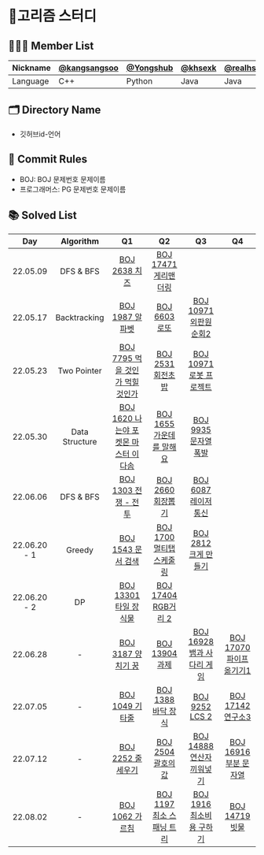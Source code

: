 # 🥚고리즘 스터디

## 🧑🏻‍💻 Member List
|Nickname|[@kangsangsoo](https://github.com/kangsangsoo)|[@Yongshub](https://github.com/YongsHub)|[@khsexk](https://github.com/khsexk)|[@realhsb](https://github.com/realhsb)|
|--------|-|-|-|-|
|Language|C++|Python|Java|Java|


## 🗂 Directory Name
- 깃허브id-언어

## 🤝 Commit Rules
- BOJ: BOJ 문제번호 문제이름
- 프로그래머스: PG 문제번호 문제이름

## 📚 Solved List
|Day|Algorithm|Q1|Q2|Q3|Q4|
|:---:|:---------:|:--:|:--:|:--:|:--:|
|22.05.09|DFS & BFS|[BOJ 2638 치즈](https://www.acmicpc.net/problem/2638)|[BOJ 17471 게리맨더링](https://www.acmicpc.net/problem/17471)|
|22.05.17|Backtracking|[BOJ 1987 알파벳](https://www.acmicpc.net/problem/1987)|[BOJ 6603 로또](https://www.acmicpc.net/problem/6603)|[BOJ 10971 외판원 순회2](https://www.acmicpc.net/problem/10971)|
|22.05.23|Two Pointer|[BOJ 7795 먹을 것인가 먹힐 것인가](https://www.acmicpc.net/problem/7795)|[BOJ 2531 회전초밥](https://www.acmicpc.net/problem/2531)|[BOJ 10971 로봇 프로젝트](https://www.acmicpc.net/problem/3649)|
|22.05.30|Data Structure|[BOJ 1620 나는야 포켓몬 마스터 이다솜](https://www.acmicpc.net/problem/1620)|[BOJ 1655 가운데를 말해요](https://www.acmicpc.net/problem/1655)|[BOJ 9935 문자열 폭발](https://www.acmicpc.net/problem/9935)|
|22.06.06|DFS & BFS|[BOJ 1303 전쟁 - 전투](https://www.acmicpc.net/problem/1303)|[BOJ 2660 회장뽑기](https://www.acmicpc.net/problem/2660)|[BOJ 6087 레이저 통신](https://www.acmicpc.net/problem/6087)|
|22.06.20 - 1|Greedy|[BOJ 1543 문서 검색](https://www.acmicpc.net/problem/1543)|[BOJ 1700 멀티탭 스케줄링](https://www.acmicpc.net/problem/1700)|[BOJ 2812 크게 만들기](https://www.acmicpc.net/problem/2812)|
|22.06.20 - 2|DP|[BOJ 13301 타일 장식물](https://www.acmicpc.net/problem/13301)|[BOJ 17404 RGB거리 2](https://www.acmicpc.net/problem/17404)|
|22.06.28|-|[BOJ 3187 양치기 꿍](https://www.acmicpc.net/problem/3187)|[BOJ 13904 과제](https://www.acmicpc.net/problem/13904)|[BOJ 16928 뱀과 사다리 게임](https://www.acmicpc.net/problem/16928)|[BOJ 17070 파이프 옮기기1](https://www.acmicpc.net/problem/17070)|
|22.07.05|-|[BOJ 1049 기타줄](https://www.acmicpc.net/problem/1049)|[BOJ 1388 바닥 장식](https://www.acmicpc.net/problem/1388)|[BOJ 9252 LCS 2](https://www.acmicpc.net/problem/9252)|[BOJ 17142 연구소3](https://www.acmicpc.net/problem/17142)|
|22.07.12|-|[BOJ 2252 줄 세우기](https://www.acmicpc.net/problem/2252)|[BOJ 2504 괄호의 값](https://www.acmicpc.net/problem/2504)|[BOJ 14888 연산자 끼워넣기](https://www.acmicpc.net/problem/14888)|[BOJ 16916 부분 문자열](https://www.acmicpc.net/problem/16916)|
|22.08.02|-|[BOJ 1062 가르침](https://www.acmicpc.net/problem/1062)|[BOJ 1197 최소 스패닝 트리](https://www.acmicpc.net/problem/1197)|[BOJ 1916 최소비용 구하기](https://www.acmicpc.net/problem/1916)|[BOJ 14719 빗물](https://www.acmicpc.net/problem/14719)|
